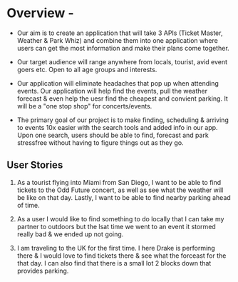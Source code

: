 # Overview - 
* Our aim is to create an application that will take 3 APIs (Ticket Master, Weather & Park Whiz) and combine them into one application where users can get the most information and make their plans come together. 


* Our target audience will range anywhere from locals, tourist, avid event goers etc. Open to all age groups and interests.

* Our application will eliminate headaches that pop up when attending events. Our application will help find the events, pull the weather forecast & even help the uesr find the cheapest and convient parking. It will be a "one stop shop" for concerts/events.

* The primary goal of our project is to make finding, scheduling & arriving to events 10x easier with the search tools and added info in our app. Upon one search, users should be able to find, forecast and park stressfree without having to figure things out as they go.

## User Stories
1. As a tourist flying into Miami from San Diego, I want to be able to find tickets to the Odd Future concert, as well as see what the weather will be like on that day. Lastly, I want to be able to find nearby parking ahead of time.

2. As a user I would like to find something to do locally that I can take my partner to outdoors but the lsat time we went to an event it stormed really bad & we ended up not going.

3. I am traveling to the UK for the first time. I here Drake is performing there & I would love to find tickets there & see what the forceast for the that day. I can also find that there is a small lot 2 blocks down that provides parking. 
